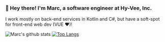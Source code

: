 ### 👋 Hey there! I'm Marc, a software engineer at Hy-Vee, Inc. 

I work mostly on back-end services in Kotlin and C#, but have a soft-spot for front-end web dev (VUE :heart:)!

![Marc's github stats](https://github-readme-stats.vercel.app/api?username=mmshep97&show_icons=true&count_private=true&hide=stars&include_all_commits=true&theme=buefy)
[![Top Langs](https://github-readme-stats.vercel.app/api/top-langs/?username=mmshep97&layout=compact)](https://github.com/mmshep97/github-readme-stats)

<!--
**MMShep97/mmshep97** is a ✨ _special_ ✨ repository because its `README.md` (this file) appears on your GitHub profile.

Here are some ideas to get you started:

- 🔭 I’m currently working on ...
- 🌱 I’m currently learning ...
- 👯 I’m looking to collaborate on ...
- 🤔 I’m looking for help with ...
- 💬 Ask me about ...
- 📫 How to reach me: ...
- 😄 Pronouns: ...
- ⚡ Fun fact: ...
-->

